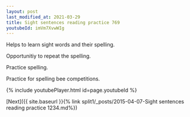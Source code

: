 ```yaml
---
layout: post
last_modified_at: 2021-03-29
title: Sight sentences reading practice 769
youtubeId: imVm7XvwWIg
---
```

 
 
Helps to learn sight words and their spelling.

Opportunitiy to repeat the spelling. 

Practice spelling. 
 
Practice for spelling bee competitions. 
 
{% include youtubePlayer.html id=page.youtubeId %}
 
 

[Next]({{ site.baseurl }}{% link  split1/_posts/2015-04-07-Sight sentences reading practice 1234.md%})
 
